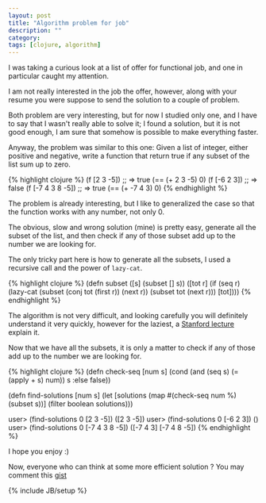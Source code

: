 ```yaml
---
layout: post
title: "Algorithm problem for job"
description: ""
category: 
tags: [clojure, algorithm]
---
```

I was taking a curious look at a list of offer for functional job, and one in particular caught my attention.

I am not really interested in the job the offer, however, along with your resume you were suppose to send the solution to a couple of problem.

Both problem are very interesting, but for now I studied only one, and I have to say that I wasn't really able to solve it; I found a solution, but it is not good enough, I am sure that somehow is possible to make everything faster.

Anyway, the problem was similar to this one:
Given a list of integer, either positive and negative, write a function that return true if any subset of the list sum up to zero.

{% highlight clojure %}
(f [2 3 -5])
;; => true (== (+ 2 3 -5) 0)
(f [-6 2 3])
;; => false
(f [-7 4 3 8 -5])
;; => true (== (+ -7 4 3) 0)
{% endhighlight %}

The problem is already interesting, but I like to generalized the case so that the function works with any number, not only 0.

The obvious, slow and wrong solution (mine) is pretty easy, generate all the subset of the list, and then check if any of those subset add up to the number we are looking for.

The only tricky part here is how to generate all the subsets, I used a recursive call and the power of `lazy-cat`.

{% highlight clojure %}
(defn subset
  ([s]
     (subset [] s))
  ([tot r]
     (if (seq r)
       (lazy-cat
        (subset (conj tot (first r)) (next r))
        (subset tot (next r)))
       [tot])))
{% endhighlight %}

The algorithm is not very difficult, and looking carefully you will definitely understand it very quickly, however for the laziest, a [Stanford lecture](https://www.youtube.com/watch?v=NdF1QDTRkck) explain it.

Now that we have all the subsets, it is only a matter to check if any of those add up to the number we are looking for.


{% highlight clojure %}
(defn check-seq [num s]
  (cond
   (and
    (seq s)
    (= (apply + s) num)) s
   :else false))

(defn find-solutions [num s]
  (let [solutions
        (map #(check-seq num %)
             (subset s))]
    (filter boolean solutions)))

user> (find-solutions 0 [2 3 -5])
([2 3 -5])
user> (find-solutions 0 [-6 2 3])
()
user> (find-solutions 0 [-7 4 3 8 -5])
([-7 4 3] [-7 4 8 -5])
{% endhighlight %}

I hope you enjoy :)

Now, everyone who can think at some more efficient solution ?
You may comment this [gist](https://gist.github.com/siscia/6050217)

{% include JB/setup %}

